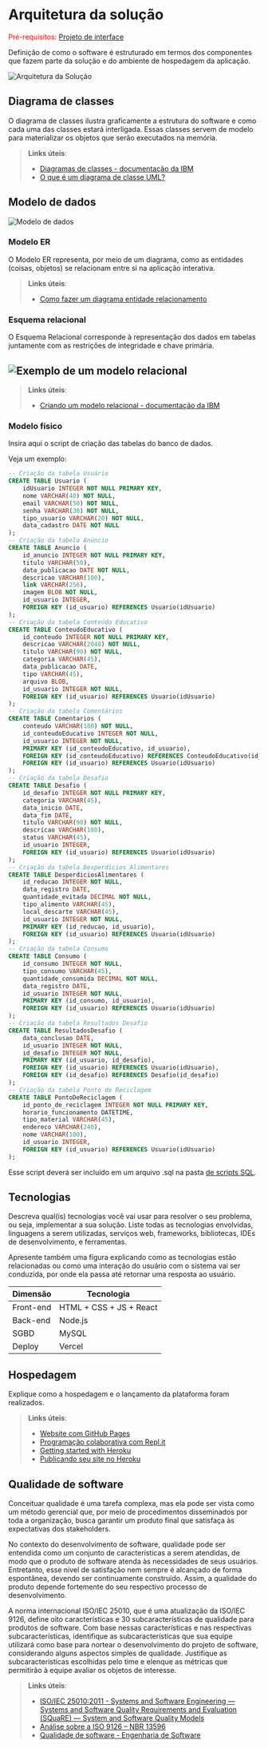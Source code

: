 # Arquitetura da solução

<span style="color:red">Pré-requisitos: <a href="05-Projeto-interface.md"> Projeto de interface</a></span>

Definição de como o software é estruturado em termos dos componentes que fazem parte da solução e do ambiente de hospedagem da aplicação.

![Arquitetura da Solução](images/arquitetura.png)

## Diagrama de classes

O diagrama de classes ilustra graficamente a estrutura do software e como cada uma das classes estará interligada. Essas classes servem de modelo para materializar os objetos que serão executados na memória.

> **Links úteis**:
> - [Diagramas de classes - documentação da IBM](https://www.ibm.com/docs/pt-br/rational-soft-arch/9.7.0?topic=diagrams-class)
> - [O que é um diagrama de classe UML?](https://www.lucidchart.com/pages/pt/o-que-e-diagrama-de-classe-uml)

##  Modelo de dados

![Modelo de dados](https://github.com/user-attachments/assets/70f87b58-db57-4ba5-9626-908a4c2e52aa)



### Modelo ER

O Modelo ER representa, por meio de um diagrama, como as entidades (coisas, objetos) se relacionam entre si na aplicação interativa.

> **Links úteis**:
> - [Como fazer um diagrama entidade relacionamento](https://www.lucidchart.com/pages/pt/como-fazer-um-diagrama-entidade-relacionamento)

### Esquema relacional

O Esquema Relacional corresponde à representação dos dados em tabelas juntamente com as restrições de integridade e chave primária.
 

![Exemplo de um modelo relacional](images/modelo_relacional.png "Exemplo de modelo relacional.")
---

> **Links úteis**:
> - [Criando um modelo relacional - documentação da IBM](https://www.ibm.com/docs/pt-br/cognos-analytics/12.0.0?topic=designer-creating-relational-model)

### Modelo físico

Insira aqui o script de criação das tabelas do banco de dados.

Veja um exemplo:
<!--
```sql
-- Criação da tabela Medico
CREATE TABLE Medico (
    MedCodigo INTEGER PRIMARY KEY,
    MedNome VARCHAR(100)
);

-- Criação da tabela Paciente
CREATE TABLE Paciente (
    PacCodigo INTEGER PRIMARY KEY,
    PacNome VARCHAR(100)
);

-- Criação da tabela Consulta
CREATE TABLE Consulta (
    ConCodigo INTEGER PRIMARY KEY,
    MedCodigo INTEGER,
    PacCodigo INTEGER,
    Data DATE,
    FOREIGN KEY (MedCodigo) REFERENCES Medico(MedCodigo),
    FOREIGN KEY (PacCodigo) REFERENCES Paciente(PacCodigo)
);

-- Criação da tabela Medicamento
CREATE TABLE Medicamento (
    MdcCodigo INTEGER PRIMARY KEY,
    MdcNome VARCHAR(100)
);

-- Criação da tabela Prescricao
CREATE TABLE Prescricao (
    ConCodigo INTEGER,
    MdcCodigo INTEGER,
    Posologia VARCHAR(200),
    PRIMARY KEY (ConCodigo, MdcCodigo),
    FOREIGN KEY (ConCodigo) REFERENCES Consulta(ConCodigo),
    FOREIGN KEY (MdcCodigo) REFERENCES Medicamento(MdcCodigo)
);
```
-->
```sql
-- Criação da tabela Usuário
CREATE TABLE Usuario (
    idUsuario INTEGER NOT NULL PRIMARY KEY,
    nome VARCHAR(40) NOT NULL,
    email VARCHAR(50) NOT NULL,
    senha VARCHAR(30) NOT NULL,
    tipo_usuario VARCHAR(20) NOT NULL,
    data_cadastro DATE NOT NULL
);
-- Criação da tabela Anúncio
CREATE TABLE Anuncio (
    id_anuncio INTEGER NOT NULL PRIMARY KEY,
    titulo VARCHAR(50),
    data_publicacao DATE NOT NULL,
    descricao VARCHAR(100),
    link VARCHAR(256),
    imagem BLOB NOT NULL,
    id_usuario INTEGER,
    FOREIGN KEY (id_usuario) REFERENCES Usuario(idUsuario)
);
-- Criação da tabela Conteúdo Educativo
CREATE TABLE ConteudoEducativo (
    id_conteudo INTEGER NOT NULL PRIMARY KEY,
    descricao VARCHAR(2048) NOT NULL,
    titulo VARCHAR(90) NOT NULL,
    categoria VARCHAR(45),
    data_publicacao DATE,
    tipo VARCHAR(45),
    arquivo BLOB,
    id_usuario INTEGER NOT NULL,
    FOREIGN KEY (id_usuario) REFERENCES Usuario(idUsuario)
);
-- Criação da tabela Comentários
CREATE TABLE Comentarios (
    conteudo VARCHAR(180) NOT NULL,
    id_conteudoEducativo INTEGER NOT NULL,
    id_usuario INTEGER NOT NULL,
    PRIMARY KEY (id_conteudoEducativo, id_usuario),
    FOREIGN KEY (id_conteudoEducativo) REFERENCES ConteudoEducativo(id_conteudo),
    FOREIGN KEY (id_usuario) REFERENCES Usuario(idUsuario)
);
-- Criação da tabela Desafio
CREATE TABLE Desafio (
    id_desafio INTEGER NOT NULL PRIMARY KEY,
    categoria VARCHAR(45),
    data_inicio DATE,
    data_fim DATE,
    titulo VARCHAR(90) NOT NULL,
    descricao VARCHAR(180),
    status VARCHAR(45),
    id_usuario INTEGER,
    FOREIGN KEY (id_usuario) REFERENCES Usuario(idUsuario)
);
-- Criação da tabela Desperdícios Alimentares
CREATE TABLE DesperdiciosAlimentares (
    id_reducao INTEGER NOT NULL,
    data_registro DATE,
    quantidade_evitada DECIMAL NOT NULL,
    tipo_alimento VARCHAR(45),
    local_descarte VARCHAR(45),
    id_usuario INTEGER NOT NULL,
    PRIMARY KEY (id_reducao, id_usuario),
    FOREIGN KEY (id_usuario) REFERENCES Usuario(idUsuario)
);
-- Criação da tabela Consumo
CREATE TABLE Consumo (
    id_consumo INTEGER NOT NULL,
    tipo_consumo VARCHAR(45),
    quantidade_consumida DECIMAL NOT NULL,
    data_registro DATE,
    id_usuario INTEGER NOT NULL,
    PRIMARY KEY (id_consumo, id_usuario),
    FOREIGN KEY (id_usuario) REFERENCES Usuario(idUsuario)
);
-- Criação da tabela Resultados Desafio
CREATE TABLE ResultadosDesafio (
    data_conclusao DATE,
    id_usuario INTEGER NOT NULL,
    id_desafio INTEGER NOT NULL,
    PRIMARY KEY (id_usuario, id_desafio),
    FOREIGN KEY (id_usuario) REFERENCES Usuario(idUsuario),
    FOREIGN KEY (id_desafio) REFERENCES Desafio(id_desafio)
);
-- Criação da tabela Ponto de Reciclagem
CREATE TABLE PontoDeReciclagem (
    id_ponto_de_reciclagem INTEGER NOT NULL PRIMARY KEY,
    horario_funcionamento DATETIME,
    tipo_material VARCHAR(45),
    endereco VARCHAR(240),
    nome VARCHAR(100),
    id_usuario INTEGER,
    FOREIGN KEY (id_usuario) REFERENCES Usuario(idUsuario)
);
```
Esse script deverá ser incluído em um arquivo .sql na pasta [de scripts SQL](../src/db).


## Tecnologias

Descreva qual(is) tecnologias você vai usar para resolver o seu problema, ou seja, implementar a sua solução. Liste todas as tecnologias envolvidas, linguagens a serem utilizadas, serviços web, frameworks, bibliotecas, IDEs de desenvolvimento, e ferramentas.

Apresente também uma figura explicando como as tecnologias estão relacionadas ou como uma interação do usuário com o sistema vai ser conduzida, por onde ela passa até retornar uma resposta ao usuário.


| **Dimensão**   | **Tecnologia**  |
| ---            | ---             |
| Front-end      | HTML + CSS + JS + React |
| Back-end       | Node.js         |
| SGBD           | MySQL           |
| Deploy         | Vercel          |


## Hospedagem

Explique como a hospedagem e o lançamento da plataforma foram realizados.

> **Links úteis**:
> - [Website com GitHub Pages](https://pages.github.com/)
> - [Programação colaborativa com Repl.it](https://repl.it/)
> - [Getting started with Heroku](https://devcenter.heroku.com/start)
> - [Publicando seu site no Heroku](http://pythonclub.com.br/publicando-seu-hello-world-no-heroku.html)

## Qualidade de software

Conceituar qualidade é uma tarefa complexa, mas ela pode ser vista como um método gerencial que, por meio de procedimentos disseminados por toda a organização, busca garantir um produto final que satisfaça às expectativas dos stakeholders.

No contexto do desenvolvimento de software, qualidade pode ser entendida como um conjunto de características a serem atendidas, de modo que o produto de software atenda às necessidades de seus usuários. Entretanto, esse nível de satisfação nem sempre é alcançado de forma espontânea, devendo ser continuamente construído. Assim, a qualidade do produto depende fortemente do seu respectivo processo de desenvolvimento.

A norma internacional ISO/IEC 25010, que é uma atualização da ISO/IEC 9126, define oito características e 30 subcaracterísticas de qualidade para produtos de software. Com base nessas características e nas respectivas subcaracterísticas, identifique as subcaracterísticas que sua equipe utilizará como base para nortear o desenvolvimento do projeto de software, considerando alguns aspectos simples de qualidade. Justifique as subcaracterísticas escolhidas pelo time e elenque as métricas que permitirão à equipe avaliar os objetos de interesse.

> **Links úteis**:
> - [ISO/IEC 25010:2011 - Systems and Software Engineering — Systems and Software Quality Requirements and Evaluation (SQuaRE) — System and Software Quality Models](https://www.iso.org/standard/35733.html/)
> - [Análise sobre a ISO 9126 – NBR 13596](https://www.tiespecialistas.com.br/analise-sobre-iso-9126-nbr-13596/)
> - [Qualidade de software - Engenharia de Software](https://www.devmedia.com.br/qualidade-de-software-engenharia-de-software-29/18209)
